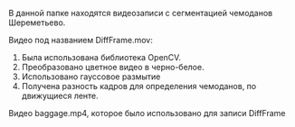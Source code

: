 В данной папке находятся видеозаписи с сегментацией чемоданов Шереметьево.

Видео под названием DiffFrame.mov: 
1) Была использована библиотека OpenCV.
2) Преобразовано цветное видео в черно-белое.
3) Использовано гауссовое размытие
4) Получена разность кадров для определения чемоданов, по движущиеся ленте.

Видео baggage.mp4, которое было использовано для записи DiffFrame 
